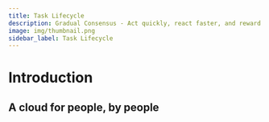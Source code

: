 ```yaml
---
title: Task Lifecycle
description: Gradual Consensus - Act quickly, react faster, and reward slowly.
image: img/thumbnail.png
sidebar_label: Task Lifecycle
---
```


# Introduction

<Description
  text="Distributed Cloud."
/>

## A cloud for people, by people
